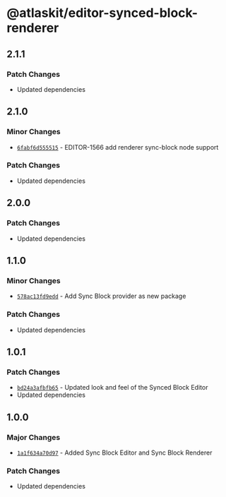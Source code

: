 # @atlaskit/editor-synced-block-renderer

## 2.1.1

### Patch Changes

- Updated dependencies

## 2.1.0

### Minor Changes

- [`6fabf6d555515`](https://bitbucket.org/atlassian/atlassian-frontend-monorepo/commits/6fabf6d555515) -
  EDITOR-1566 add renderer sync-block node support

### Patch Changes

- Updated dependencies

## 2.0.0

### Patch Changes

- Updated dependencies

## 1.1.0

### Minor Changes

- [`578ac13fd9edd`](https://bitbucket.org/atlassian/atlassian-frontend-monorepo/commits/578ac13fd9edd) -
  Add Sync Block provider as new package

### Patch Changes

- Updated dependencies

## 1.0.1

### Patch Changes

- [`bd24a3afbfb65`](https://bitbucket.org/atlassian/atlassian-frontend-monorepo/commits/bd24a3afbfb65) -
  Updated look and feel of the Synced Block Editor
- Updated dependencies

## 1.0.0

### Major Changes

- [`1a1f634a70d97`](https://bitbucket.org/atlassian/atlassian-frontend-monorepo/commits/1a1f634a70d97) -
  Added Sync Block Editor and Sync Block Renderer

### Patch Changes

- Updated dependencies

